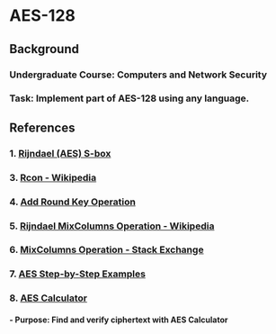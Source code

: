 # AES-128

## Background 
### Undergraduate Course: Computers and Network Security
### Task: Implement part of AES-128 using any language.

## References
### 1. [Rijndael (AES) S-box](http://www.samiam.org/s-box.html)
### 3. [Rcon - Wikipedia](https://en.wikipedia.org/wiki/Rijndael_key_schedule#Rcon)
### 4. [Add Round Key Operation](http://aescryptography.blogspot.com/2012/05/addroundkey-step.html)
### 5. [Rijndael MixColumns Operation - Wikipedia](https://en.wikipedia.org/wiki/Rijndael_MixColumns)
### 6. [MixColumns Operation - Stack Exchange](https://crypto.stackexchange.com/questions/2402/how-to-solve-mixcolumns)
### 7. [AES Step-by-Step Examples](https://kavaliro.com/wp-content/uploads/2014/03/AES.pdf)
### 8. [AES Calculator](http://testprotect.com/appendix/AEScalc) 
#### - Purpose: Find and verify ciphertext with AES Calculator
